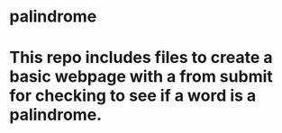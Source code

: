 # palindrome

# This repo includes files to create a basic webpage with a from submit for checking to see if a word is a palindrome.
